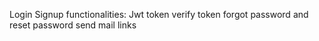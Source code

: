 Login Signup  functionalities:
Jwt token
verify token
forgot password and reset password
send mail links 